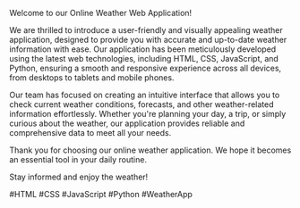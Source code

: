 Welcome to our Online Weather Web Application!

We are thrilled to introduce a user-friendly and visually appealing weather application, designed to provide you with accurate and up-to-date weather information with ease. Our application has been meticulously developed using the latest web technologies, including HTML, CSS, JavaScript, and Python, ensuring a smooth and responsive experience across all devices, from desktops to tablets and mobile phones.

Our team has focused on creating an intuitive interface that allows you to check current weather conditions, forecasts, and other weather-related information effortlessly. Whether you're planning your day, a trip, or simply curious about the weather, our application provides reliable and comprehensive data to meet all your needs.

Thank you for choosing our online weather application. We hope it becomes an essential tool in your daily routine.

Stay informed and enjoy the weather!

#HTML #CSS #JavaScript #Python #WeatherApp

